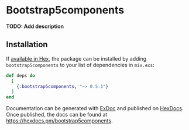 # Bootstrap5components

**TODO: Add description**

## Installation

If [available in Hex](https://hex.pm/docs/publish), the package can be installed
by adding `bootstrap5components` to your list of dependencies in `mix.exs`:

```elixir
def deps do
  [
    {:bootstrap5components, "~> 0.5.1"}
  ]
end
```

Documentation can be generated with [ExDoc](https://github.com/elixir-lang/ex_doc)
and published on [HexDocs](https://hexdocs.pm). Once published, the docs can
be found at <https://hexdocs.pm/bootstrap5components>.

